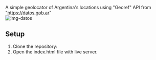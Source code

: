 A simple geolocator of Argentina's locations using "Georef" API from "https://datos.gob.ar" <br>
![img-datos](https://github.com/user-attachments/assets/a512cd5e-7eec-4f73-a861-23e5d4a0ea1c)

## Setup

1. Clone the repository:
2. Open the index.html file with live server.

